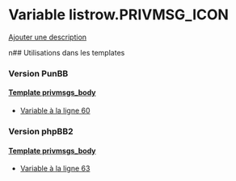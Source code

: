 # Variable listrow.PRIVMSG_ICON
[Ajouter une description](https://fa-tvars.appspot.com/listrow.PRIVMSG_ICON)

n## Utilisations dans les templates

### Version PunBB

#### [Template privmsgs_body](punbb/privmsgs_body.md)
* [Variable à la ligne 60](../punbb/privmsgs_body.tpl#L60)

### Version phpBB2

#### [Template privmsgs_body](subsilver/privmsgs_body.md)
* [Variable à la ligne 63](../subsilver/privmsgs_body.tpl#L63)